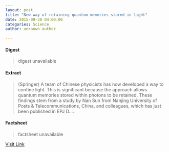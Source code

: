 ```yaml
---
layout: post
title: "New way of retaining quantum memories stored in light"
date: 2015-09-30 04:00:00
categories: Science
author: unknown author

---
```



#### Digest
>digest unavailable

#### Extract
>(Springer) A team of Chinese physicists has now developed a way to confine light. This is significant because the approach allows quantum memories stored within photons to be retained. These findings stem from a study by Nan Sun from Nanjing University of Posts & Telecommunications, China, and colleagues, which has just been published in EPJ D....

#### Factsheet
>factsheet unavailable

[Visit Link](http://www.eurekalert.org/pub_releases/2015-09/s-nwo093015.php)


